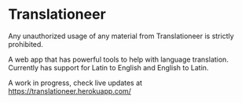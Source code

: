 # Translationeer

Any unauthorized usage of any material from Translationeer is strictly prohibited.

A web app that has powerful tools to help with language translation. Currently has support for Latin to English and English to Latin.

A work in progress, check live updates at https://translationeer.herokuapp.com/
